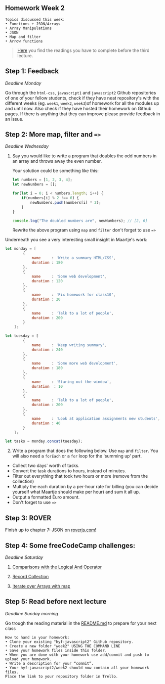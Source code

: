 ## Homework Week 2

```
Topics discussed this week:
• Functions + JSON/Arrays
• Array Manipulations
• JSON
• Map and filter
• Arrow functions
```

>[Here](/Week3/README.md) you find the readings you have to complete before the third lecture.

## Step 1: Feedback

_Deadline Monday_

Go through the `html-css`, `javascript1` and `javascript2` Github repositories of one of your fellow students, check if they have neat repository's with the different weeks (eg. `week1`, `week2`, `week3`)of homework for all the modules up and until now. Also check if they have hosted their homework on Github pages. If there is anything that they can improve please provide feedback in an issue.

## Step 2: More map, filter and `=>`

_Deadline Wednesday_

1. Say you would like to write a program that doubles the odd numbers in an array and throws away the even number.

    Your solution could be something like this:
    ```js
    let numbers = [1, 2, 3, 4];
    let newNumbers = [];

    for(let i = 0; i < numbers.length; i++) {
        if(numbers[i] % 2 !== 0) {
            newNumbers.push(numbers[i] * 2);
        }
    }

    console.log("The doubled numbers are", newNumbers); // [2, 6]

    ```

    Rewrite the above program using `map` and `filter` don't forget to use `=>`


Underneath you see a very interesting small insight in Maartje's work:

```js
let monday = [
        {
            name     : 'Write a summary HTML/CSS',
            duration : 180
        },
        {
            name     : 'Some web development',
            duration : 120
        },
        {
            name     : 'Fix homework for class10',
            duration : 20
        },
        {
            name     : 'Talk to a lot of people',
            duration : 200
        }
    ];

let tuesday = [
        {
            name     : 'Keep writing summary',
            duration : 240
        },
        {
            name     : 'Some more web development',
            duration : 180
        },
        {
            name     : 'Staring out the window',
            duration  : 10
        },
        {
            name     : 'Talk to a lot of people',
            duration : 200
        },
        {
            name     : 'Look at application assignments new students',
            duration : 40
        }
    ];

let tasks = monday.concat(tuesday);
```

2. Write a program that does the following below. Use `map` and `filter`. You will also need a `forEach` or a `for` loop for the 'summing up' part.

- Collect two days' worth of tasks.
- Convert the task durations to hours, instead of minutes.
- Filter out everything that took two hours or more (remove from the collection)
- Multiply the each duration by a per-hour rate for billing (you can decide yourself what Maartje should make per hour) and sum it all up.
- Output a formatted Euro amount.
- Don't forget to use `=>`


## Step 3: ROVER

Finish up to chapter 7: JSON on [roverjs.com](http://roverjs.com/)!

## Step 4: **Some freeCodeCamp challenges:**

_Deadline Saturday_

1. [Comparisons with the Logical And Operator](https://www.freecodecamp.com/challenges/comparisons-with-the-logical-and-operator)

2. [Record Collection](https://www.freecodecamp.com/challenges/record-collection)

3. [Iterate over Arrays with map](https://www.freecodecamp.com/challenges/iterate-over-arrays-with-map)


## Step 5: Read before next lecture

_Deadline Sunday morning_

Go trough the reading material in the [README.md](/Week3/README.md) to prepare for your next class


```
How to hand in your homework:
• Clone your existing "hyf-javascript2" Github repository.
• Create a new folder "week2" USING THE COMMAND LINE
• Save your homework files inside this folder.
• When you are done with your homework use add/commit and push to upload your homework.
• Write a description for your “commit”.
• Your hyf-javascript2/week2 should now contain all your homework files.
Place the link to your repository folder in Trello.
```
